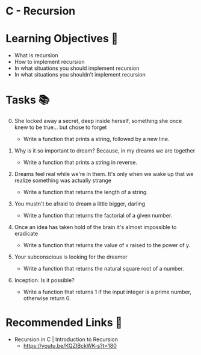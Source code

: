 # C - Recursion

# Learning Objectives 🎯

- What is recursion
- How to implement recursion
- In what situations you should implement recursion
- In what situations you shouldn’t implement recursion

# Tasks 📚

0. She locked away a secret, deep inside herself, something she once knew to be true... but chose to forget

	- Write a function that prints a string, followed by a new line.

1. Why is it so important to dream? Because, in my dreams we are together
	
	- Write a function that prints a string in reverse.

2. Dreams feel real while we're in them. It's only when we wake up that we realize something was actually strange
 	
	- Write a function that returns the length of a string.

3. You mustn't be afraid to dream a little bigger, darling

	- Write a function that returns the factorial of a given number.


4. Once an idea has taken hold of the brain it's almost impossible to eradicate

	- Write a function that returns the value of x raised to the power of y.

5. Your subconscious is looking for the dreamer

	- Write a function that returns the natural square root of a number.

6. Inception. Is it possible?	

	- Write a function that returns 1 if the input integer is a prime number, otherwise return 0.

# Recommended Links 🔗

- Recursion in C | Introduction to Recursion	
	- https://youtu.be/KQZIBckWK-s?t=180	

